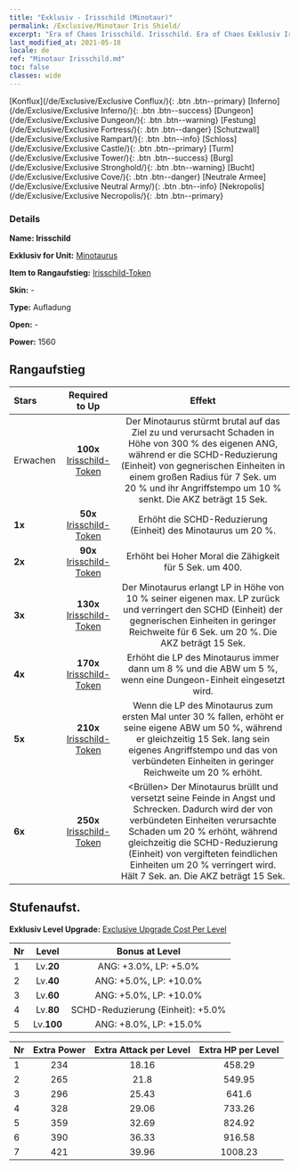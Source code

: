 ```yaml
---
title: "Exklusiv - Irisschild (Minotaur)"
permalink: /Exclusive/Minotaur Iris Shield/
excerpt: "Era of Chaos Irisschild. Irisschild. Era of Chaos Exklusiv Irisschild. Minotaurus Exklusiv."
last_modified_at: 2021-05-18
locale: de
ref: "Minotaur Irisschild.md"
toc: false
classes: wide
---
```

 [Konflux](/de/Exclusive/Exclusive Conflux/){: .btn .btn--primary} [Inferno](/de/Exclusive/Exclusive Inferno/){: .btn .btn--success} [Dungeon](/de/Exclusive/Exclusive Dungeon/){: .btn .btn--warning} [Festung](/de/Exclusive/Exclusive Fortress/){: .btn .btn--danger} [Schutzwall](/de/Exclusive/Exclusive Rampart/){: .btn .btn--info} [Schloss](/de/Exclusive/Exclusive Castle/){: .btn .btn--primary} [Turm](/de/Exclusive/Exclusive Tower/){: .btn .btn--success} [Burg](/de/Exclusive/Exclusive Stronghold/){: .btn .btn--warning} [Bucht](/de/Exclusive/Exclusive Cove/){: .btn .btn--danger} [Neutrale Armee](/de/Exclusive/Exclusive Neutral Army/){: .btn .btn--info} [Nekropolis](/de/Exclusive/Exclusive Necropolis/){: .btn .btn--primary} 

### Details
 **Name: Irisschild** 

 **Exklusiv for Unit:** [Minotaurus](/de/units/Minotaur/) 

 **Item to Rangaufstieg:** [Irisschild-Token](/ItemsDE/con_913/)

 **Skin:** -

 **Type:** Aufladung

 **Open:** -

 **Power:** 1560

## Rangaufstieg

  |     Stars    |  Required to Up | Effekt |
  |:-------------|:---------------:|:---------------:|
  |  Erwachen  | **100x** [Irisschild-Token](/ItemsDE/con_913/) | <Brutaler Ansturm> Der Minotaurus stürmt brutal auf das Ziel zu und verursacht Schaden in Höhe von 300 % des eigenen ANG, während er die SCHD-Reduzierung (Einheit) von gegnerischen Einheiten in einem großen Radius für 7 Sek. um 20 % und ihr Angriffstempo um 10 % senkt. Die AKZ beträgt 15 Sek. |
  | **1x** <i class="fas fa-star"/> | **50x** [Irisschild-Token](/ItemsDE/con_913/) | Erhöht die SCHD-Reduzierung (Einheit) des Minotaurus um 20 %. |
  | **2x** <i class="fas fa-star"/> | **90x** [Irisschild-Token](/ItemsDE/con_913/) | Erhöht bei Hoher Moral die Zähigkeit für 5 Sek. um 400. |
  | **3x** <i class="fas fa-star"/> | **130x** [Irisschild-Token](/ItemsDE/con_913/) | <Blutrausch> Der Minotaurus erlangt LP in Höhe von 10 % seiner eigenen max. LP zurück und verringert den SCHD (Einheit) der gegnerischen Einheiten in geringer Reichweite für 6 Sek. um 20 %. Die AKZ beträgt 15 Sek. |
  | **4x** <i class="fas fa-star"/> | **170x** [Irisschild-Token](/ItemsDE/con_913/) | Erhöht die LP des Minotaurus immer dann um 8 % und die ABW um 5 %, wenn eine Dungeon-Einheit eingesetzt wird. |
  | **5x** <i class="fas fa-star"/> | **210x** [Irisschild-Token](/ItemsDE/con_913/) | Wenn die LP des Minotaurus zum ersten Mal unter 30 % fallen, erhöht er seine eigene ABW um 50 %, während er gleichzeitig 15 Sek. lang sein eigenes Angriffstempo und das von verbündeten Einheiten in geringer Reichweite um 20 % erhöht. |
  | **6x** <i class="fas fa-star"/> | **250x** [Irisschild-Token](/ItemsDE/con_913/) | <Brüllen> Der Minotaurus brüllt und versetzt seine Feinde in Angst und Schrecken. Dadurch wird der von verbündeten Einheiten verursachte Schaden um 20 % erhöht, während gleichzeitig die SCHD-Reduzierung (Einheit) von vergifteten feindlichen Einheiten um 20 % verringert wird. Hält 7 Sek. an. Die AKZ beträgt 15 Sek. |


## Stufenaufst.
 **Exklusiv Level Upgrade:** [Exclusive Upgrade Cost Per Level](/Exclusive/ExclusiveUpgradeCostPerLevel/)

  |  Nr  |   Level  | Bonus at Level |
  |:-----|:--------:|:--------------:|
  | 1 | Lv.**20** | ANG: +3.0%, LP: +5.0% |
  | 2 | Lv.**40** | ANG: +5.0%, LP: +10.0% |
  | 3 | Lv.**60** | ANG: +5.0%, LP: +10.0% |
  | 4 | Lv.**80** | SCHD-Reduzierung (Einheit): +5.0% |
  | 5 | Lv.**100** | ANG: +8.0%, LP: +15.0% |


  |  Nr  |  Extra Power | Extra Attack per Level | Extra HP per Level |
  |:-----|:--------:|:--------:|:--------:|
  | 1 | 234 | 18.16 | 458.29 |
  | 2 | 265 | 21.8 | 549.95 |
  | 3 | 296 | 25.43 | 641.6 |
  | 4 | 328 | 29.06 | 733.26 |
  | 5 | 359 | 32.69 | 824.92 |
  | 6 | 390 | 36.33 | 916.58 |
  | 7 | 421 | 39.96 | 1008.23 |



